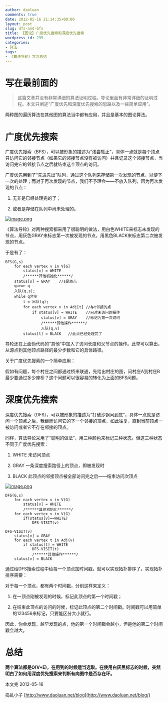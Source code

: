 ```yaml
---
author: daoluan
comments: true
date: 2012-05-16 21:14:35+00:00
layout: post
slug: dfs-and-bfs
title: 【图论】广度优先搜索和深度优先搜索
wordpress_id: 295
categories:
- 算法
tags:
- 《算法导轮》学习总结
---
```


# 写在最前面的




<blockquote>这篇文章并没有非常详细的算法证明过程。导论里面有非常详细的证明过程。本文只阐述“广度优先和深度优先搜索的思路以及一些简单应用”。</blockquote>


两种图的遍历算法在其他图的算法当中都有应用，并且是基本的图论算法。

<!-- more -->


# 广度优先搜索


广度优先搜索（BFS），可以被形象的描述为“浅尝辄止”，具体一点就是每个顶点只访问它的邻接节点（如果它的邻接节点没有被访问）并且记录这个邻接节点，当访问完它的邻接节点之后就结束这个顶点的访问。

广度优先用到了“先进先出”队列，通过这个队列来存储第一次发现的节点，以便下一次的处理；而对于再次发现的节点，我们不予理会——不放入队列，因为再次发现的节点：




  1. 无非是已经处理完的了；


  2. 或者是存储在队列中尚未处理的。


[![image.png](http://daoluan.net/blog/wp-content/uploads/2012/05/image.png)](http://daoluan.net/blog/wp-content/uploads/2012/05/image.png)

《算法导轮》对两种搜索都采用了很聪明的做法，用白色WHITE来标志未发现的节点，用灰色GRAY来标志第一次被发现的节点，用黑色BLACK来标志第二次被发现的节点。

于是有了：


    BFS(G,s)
    	for each vertex v in V[G]
    		status[v] = WHITE
    		/******其他初始化******/
    	status[s] = GRAY	//s是原点
    	queue q
    	入队(q,s);
    	while q非空
    		t = 出队(q);
    		for each vertex v in Adj[t]	//与t邻接的点
    			if status[v] = WHITE	//只对未访问的操作
    				status[v] = GRAY	//标记为第一次访问
    				/******其他操作******/
    				入队(q,v)
    		status[t] = BLACK	//此点已经处理完了


导轮还在上面伪代码的“其他”中加入了访问长度和父节点的操作。此举可以算出，从源点到其他顶点路径的最少步数和它的具体路径。

关于广度优先搜索的一个简单应用：

假如有问题，每个村庄之间都通过桥来联通，先给出村庄的图，问村庄A到村庄B最少要通过多少座桥？这个问题可以很容易的转化为上面的BFS问题。


# 深度优先搜索


深度优先搜索（DFS），可以被形象的描述为“打破沙锅问到底”，具体一点就是访问一个顶点之后，我继而访问它的下一个邻接的顶点，如此往复，直到当前顶点一被访问或者它不存在邻接的顶点。

同样，算法导论采用了“聪明的做法”，用三种颜色来标记三种状态。但这三种状态不同于广度优先搜索：




  1. WHITE 未访问顶点


  2. GRAY 一条深度搜索路径上的顶点，即被发现时


  3. BLACK 此顶点的邻接顶点被全部访问完之后——结束访问次顶点


[![image.png](http://daoluan.net/blog/wp-content/uploads/2012/05/image1.png)](http://daoluan.net/blog/wp-content/uploads/2012/05/image1.png)


    DFS(G,s)
    	for each vertex v in V(G)
    		status[v] = WHITE
    		/******其他初始化******/
    	for each vertex v in V(G)
    		if(status[v]==WHITE)
    			DFS-VISIT(v)

    DFS-VISIT(v)
    	status[v] = GRAY
    	for each vertex t in Adj(v)
    		if status[t] = WHITE
    			DFS-VISIT(t)
    			/******其他操作******/
    	status[v] = BLACK


通过给DFS搜索过程中给每一个顶点加时间戳，就可以实现拓扑排序了。实现拓扑排序需要：

对于每一个顶点，都有两个时间戳，分别这样来定义：




  1. 在一顶点刚被发现的时候，标记此顶点的第一个时间戳；


  2. 在结束此顶点的访问的时候，标记此顶点的第二个时间戳。时间戳可以用简单的123456来标记，只要能区分大小就行。




因此，你会发现，越早发现的点，他的第一个时间戳会越小，但是他的第二个时间戳会越大。




# 总结


**两个算法都是O(V+E)，在用到的时候适当选取。在使用白灰黑标志的时候，突然明白了如何用深度优先搜索来判断有向图中是否存在环。**

本文完 2012-05-16

捣乱小子 [http://www.daoluan.net/blog](http://www.daoluan.net/blog/)
